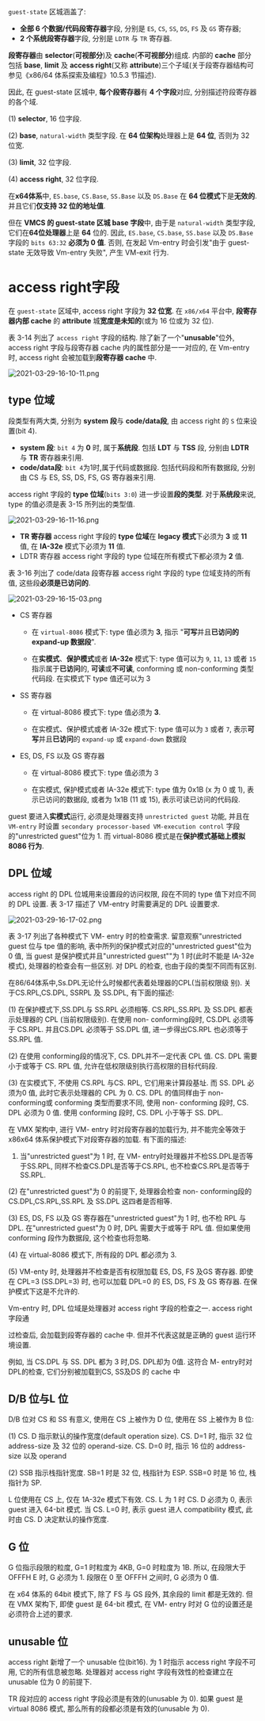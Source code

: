 
`guest-state` 区城涵盖了:
* **全部 6 个数据/代码段寄存器**字段, 分别是 `ES`, `CS`, `SS`, `DS`, `FS` 及 `GS` 寄存器;
* **2 个系统段寄存器**字段, 分别是 `LDTR` 与 `TR` 寄存器.

**段寄存器**由 **selector**(**可视部分**)及 **cache**(**不可视部分**)组成. 内部的 **cache** 部分包括 **base**, **limit** 及 **access right**(又称 **attribute**)三个子域(关于段寄存器结构可参见《x86/64 体系探索及编程》10.5.3 节描述).

因此, 在 guest-state 区城中, **每个段寄存器**有 **4 个字段**对应, 分别描述符段寄存器的各个域.

(1) **selector**, 16 位字段.

(2) **base**, `natural-width` 类型字段. 在 **64 位架构**处理器上是 **64 位**, 否则为 32 位宽.

(3) **limit**, 32 位字段.

(4) **access right**, 32 位字段.

在**x64体系**中, `ES.base`, `CS.Base`, `SS.Base` 以及 `DS.Base` 在 **64 位模式**下是**无效的**. 并且它们**仅支持 32 位的地址值**.

但在 **VMCS 的 guest-state 区城 base 字段**中, 由于是 `natural-width` 类型字段, 它们在**64位处理器**上是 **64** 位的. 因此, `ES.base`, `CS.base`, `SS.base` 以及 `DS.Base` 字段的 `bits 63:32` **必须为 0 值**. 否则, 在发起 Vm-entry 时会引发"由于 guest-state 无效导致 Vm-entry 失败", 产生 VM-exit 行为.

# access right字段

在 `guest-state` 区域中, access right 字段为 **32 位宽**. 在 `x86/x64` 平台中, **段寄存器内部 cache** 的 **attribute** 城**宽度是未知的**(或为 16 位或为 32 位).

表 3-14 列出了 `access right` 字段的结构. 除了新了一个"**unusable**"位外, access  right 字段与段寄存器 cache 内的属性部分是一一对应的, 在 Vm-entry 时, access right 会被加载到**段寄存器 cache** 中.

![2021-03-29-16-10-11.png](./images/2021-03-29-16-10-11.png)

## type 位域

段类型有两大类, 分别为 **system 段**与 **code/data段**, 由 access right 的 `S` 位来设置(bit 4).

* **system 段**: `bit 4` 为 **0** 时, 属于**系统段**. 包括 **LDT** 与 **TSS** 段, 分别由 **LDTR** 与 **TR** 寄存器来引用.
* **code/data段**: `bit 4`为1时,属于代码或数据段. 包括代码段和所有数据段, 分别由 CS 与 ES, SS, DS, FS, GS 寄存器来引用.

access right 字段的 **type 位域**(`bits 3:0`) 进一步设置**段的类型**. 对于**系统段**来说, type 的值必须是表 3-15 所列出的类型值.

![2021-03-29-16-11-16.png](./images/2021-03-29-16-11-16.png)

* **TR 寄存器** access right 字段的 **type 位域**在 **legacy 模式**下必须为 **3** 或 **11** 值, 在 **IA-32e** 模式下必须为 **11** 值.
* LDTR 寄存器 access right 字段的 type 位域在所有模式下都必须为 **2** 值.

表 3-16 列出了 code/data 段寄存器 access right 字段的 type 位域支持的所有值, 这些段**必须是已访问的**.

![2021-03-29-16-15-03.png](./images/2021-03-29-16-15-03.png)

* CS 寄存器

    * 在 `virtual-8086` 模式下: type 值必须为 **3**, 指示 "**可写**并且**已访问的 expand-up 数据段**".

    * 在**实模式**、**保护模式**或者 **IA-32e** 模式下: type 值可以为 `9`, `11`, `13` 或者 `15` 指示属于**已访问**的, **可读**或**不可读**, conforming 或 non-conforming 类型代码段. 在实模式下 type 值还可以为 3

* SS 寄存器

    * 在 virtual-8086 模式下: type 值必须为 **3**.

    * 在实模式、保护模式或者 IA-32e 模式下: type 值可以为 `3` 或者 `7`, 表示**可写**并且**已访问**的 `expand-up` 或 `expand-down` 数据段

* ES, DS, FS 以及 GS 寄存器

    * 在 virtual-8086 模式下: type 值必须为 3

    * 在实模式, 保护模式或者 IA-32e 模式下: type 值为 0x1B (x 为 0 或 1), 表示已访问的数据段, 或者为 1x1B (11 或 15), 表示可读已访问的代码段.

guest 要进入**实模式**运行, 必须是处理器支持 `unrestricted guest` 功能, 并且在 `VM-entry` 时设置 `secondary processor-based VM-execution control` 字段的"unrestricted guest"位为 1. 而 virtual-8086 模式是在**保护模式基础上模拟 8086 行为**.

## DPL 位域

access right 的 DPL 位城用来设置段的访问权限, 段在不同的 type 值下对应不同的 DPL 设置. 表 3-17 描述了 VM-entry 时需要满足的 DPL 设置要求.

![2021-03-29-16-17-02.png](./images/2021-03-29-16-17-02.png)

表 3-17 列出了各种模式下 VM- entry 时的检查需求. 留意观察"unrestricted guest 位与 tpe 值的影响, 表中所列的保护模式对应的"unrestricted guest"位为 0 值, 当 guest 是保护模式并且"unrestricted guest""为 1 时(此时不能是 IA-32e 模式), 处理器的检查会有一些区别. 对 DPL 的检查, 也由于段的类型不同而有区别.

在86/64体系中,Ss.DPL无论什么时候都代表着处理器的CPL(当前权限级 别). 关于CS.RPL,CS.DPL, SSRPL 及 SS.DPL, 有下面的描述:

 (1) 在保护模式下,SS.DPL与 SS.RPL 必须相等. CS.RPL,SS.RPL 及 SS.DPL 都表示处理器的 CPL (当前权限级别). 在使用 non- conforming段时, CS.DPL 必须等于 CS.RPL. 并且CS.DPL 必须等于 SS.DPL 值, 进一步得出CS.RPL 也必须等于 SS.RPL 值.

 (2) 在使用 conforming段的情况下, CS. DPL并不一定代表 CPL 值. CS. DPL 需要小于或等于 CS. RPL 值, 允许在低权限级别执行高权限的目标代码段.

 (3) 在实模式下, 不使用 CS.RPL 与CS. RPL, 它们用来计算段基址. 而 SS. DPL 必须为0 值, 此时它表示处理器的 CPL 为 0. CS. DPL 的值同样由于 non- conforming或  conforming 类型而要求不同, 使用 non- conforming 段时, CS. DPL 必须为 0 值. 使用  conforming 段时, CS. DPL 小于等于 SS. DPL.

在 VMX 架构中, 进行 VM- entry 时对段寄存器的加载行为, 并不能完全等效于 x86x64 体系保护模式下对段寄存器的加载. 有下面的描述:

1) 当"unrestricted guest"为 1 时, 在 VM- entry时处理器并不检SS.DPL是否等于SS.RPL, 同样不检查CS.DPL是否等于CS.RPL, 也不检查CS.RPL是否等于SS.RPL.

 (2) 在"unrestricted guest"为 0 的前提下, 处理器会检查 non- conforming段的 CS.DPL,CS.RPL,SS.RPL 及 SS.DPL 这四者是否相等.

 (3) ES, DS, FS 以及 GS 寄存器在"unrestricted guest"为 1 时, 也不检 RPL 与 DPL. 在"unrestricted guest"为 0 时, DPL 需要大于或等于 RPL 值. 但如果使用  conforming 段作为数据段, 这个检查也将忽略.

 (4) 在 virtual-8086 模式下, 所有段的 DPL 都必须为 3.

 (5) VM-enty 时, 处理器并不检查是否有权限加载 ES, DS, FS 及GS 寄存器. 即使在 CPL=3 (SS.DPL=3) 时, 也可以加载 DPL=0 的 ES, DS, FS 及 GS 寄存器. 在保护模式下这是不允许的.

 Vm-entry 时, DPL 位域是处理器对 access right 字段的检查之一. access right 字段通

过检查后, 会加载到段寄存器的 cache 中. 但并不代表这就是正确的 guest 运行环境设置.

例如, 当 CS.DPL 与 SS. DPL 都为 3 时,DS. DPL却为 0值. 这符合 M- entry时对 DPL的检查, 它们分别被加载到CS, SS及DS 的 cache 中

## D/B 位与L 位

D/B 位对 CS 和 SS 有意义, 使用在 CS 上被作为 D 位, 使用在 SS 上被作为 B 位:

 (1) CS. D 指示默认的操作宽度(default operation size). CS. D=1 时, 指示 32 位  address-size 及 32 位的 operand-size. CS. D=0 时, 指示 16 位的 address-size 以及 operand

 (2) SSB 指示栈指针宽度. SB=1 时是 32 位, 栈指针为 ESP. SSB=0 时是 16 位, 栈指针为 SP.

L 位使用在 CS 上, 仅在 1A-32e 模式下有效. CS. L 为 1 时 CS. D 必须为 0, 表示  guest 进入 64-bit 模式. 当 CS. L=0 时, 表示 guest 进人 compatibility 模式, 此时由 CS. D 决定默认的操作宽度.

## G 位

G 位指示段限的粒度, G=1 时粒度为 4KB, G=0 时粒度为 1B. 所以, 在段限大于  OFFFH E 时, G 必须为 1. 段限在 0 至 OFFFH 之间时, G 必须为 0 值.

在 x64 体系的 64bit 模式下, 除了 FS 与 GS 段外, 其余段的 limit 都是无效的. 但在 VMX 架构下, 即使 guest 是 64-bit 模式, 在 VM- entry 时对 G 位的设置还是必须符合上述的要求.

## unusable 位

access right 新增了一个 unusable 位(bit16). 为 1 时指示 access right 字段不可用, 它的所有信息被忽略. 处理器对 access right 字段有效性的检查建立在 unusable 位为 0 的前提下.

TR 段对应的 access right 字段必须是有效的(unusable 为 0). 如果 guest 是 virtual 8086 模式, 那么所有的段都必须是有效的(unusable 为 0).